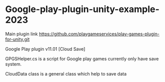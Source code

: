 # Google-play-plugin-unity-example-2023

Main plugin link
https://github.com/playgameservices/play-games-plugin-for-unity.git

Google Play plugin v11.01 [Cloud Save]

GPGSHelper.cs is a script for Google play games
currently only have save system.

CloudData class is a general class which help to save data
